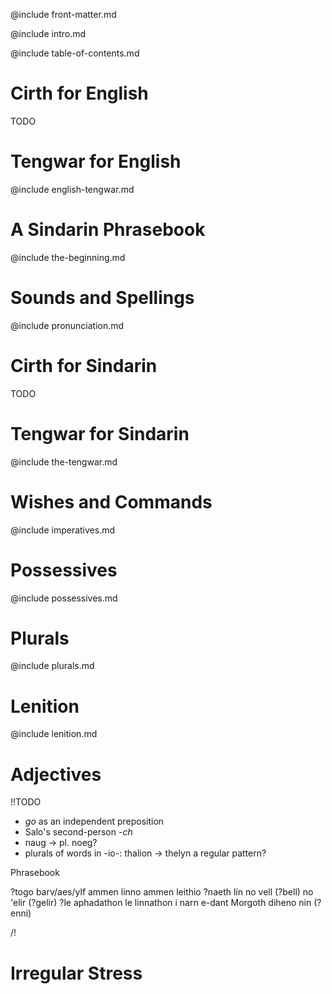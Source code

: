 @include front-matter.md

@include intro.md

@include table-of-contents.md

# <a name="english-cirth">Cirth for English</a>

TODO

# <a name="english-tengwar">Tengwar for English</a>

@include english-tengwar.md

# <a name="the-beginning">A Sindarin Phrasebook</a>

@include the-beginning.md

# <a name="pronunciation">Sounds and Spellings</a>

@include pronunciation.md

# <a name="sindarin-cirth">Cirth for Sindarin</a>

TODO

# <a name="writing-systems">Tengwar for Sindarin</a>

@include the-tengwar.md

# <a name="imperatives">Wishes and Commands</a>

@include imperatives.md

# <a name="possessives">Possessives</a>

@include possessives.md

# <a name="plurals">Plurals</a>

@include plurals.md

# <a name="lenition">Lenition</a>

@include lenition.md

# <a name="adjectives">Adjectives</a>

!!TODO

- *go* as an independent preposition
- Salo's second-person *-ch*
- naug -> pl. noeg?
- plurals of words in -io-: thalion -> thelyn a regular pattern?

Phrasebook

?togo barv/aes/ylf ammen
linno ammen
leithio ?naeth lín
no vell (?bell)
no 'elir (?gelir)
?le aphadathon
le linnathon i narn e-dant Morgoth
diheno nin (?enni)

/!

# <a name="irregular-stress">Irregular Stress</a>

